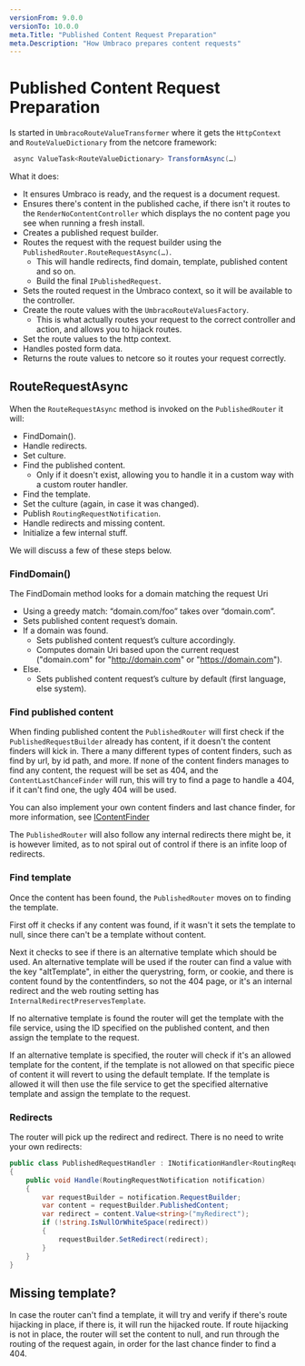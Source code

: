 ```yaml
---
versionFrom: 9.0.0
versionTo: 10.0.0
meta.Title: "Published Content Request Preparation"
meta.Description: "How Umbraco prepares content requests"
---
```


# Published Content Request Preparation

Is started in `UmbracoRouteValueTransformer` where it gets the `HttpContext` and `RouteValueDictionary` from the netcore framework:

```c#
 async ValueTask<RouteValueDictionary> TransformAsync(…)
```

What it does:

- It ensures Umbraco is ready, and the request is a document request.
- Ensures there's content in the published cache, if there isn't it routes to the `RenderNoContentController` which displays the no content page you see when running a fresh install.
- Creates a published request builder.
- Routes the request with the request builder using the `PublishedRouter.RouteRequestAsync(…)`.
  - This will handle redirects, find domain, template, published content and so on.
  - Build the final `IPublishedRequest`.
- Sets the routed request in the Umbraco context, so it will be available to the controller.
- Create the route values with the `UmbracoRouteValuesFactory`.
  - This is what actually routes your request to the correct controller and action, and allows you to hijack routes.
- Set the route values to the http context.
- Handles posted form data.
- Returns the route values to netcore so it routes your request correctly.

## RouteRequestAsync

When the `RouteRequestAsync` method is invoked on the `PublishedRouter` it will:

- FindDomain().
- Handle redirects.
- Set culture.
- Find the published content.
  - Only if it doesn't exist, allowing you to handle it in a custom way with a custom router handler.
- Find the template.
- Set the culture (again, in case it was changed).
- Publish `RoutingRequestNotification`.
- Handle redirects and missing content.
- Initialize a few internal stuff.

We will discuss a few of these steps below.

### FindDomain()

The FindDomain method looks for a domain matching the request Uri

- Using a greedy match: “domain.com/foo” takes over “domain.com”.
- Sets published content request’s domain.
- If a domain was found.
    - Sets published content request’s culture accordingly.
    - Computes domain Uri based upon the current request ("domain.com" for "http://domain.com" or "https://domain.com").
- Else.
    - Sets published content request’s culture by default
(first language, else system).

### Find published content

When finding published content the `PublishedRouter` will first check if the ` PublishedRequestBuilder` already has content, if it doesn't the content finders will kick in. There a many different types of content finders, such as find by url, by id path, and more. If none of the content finders manages to find any content, the request will be set as 404, and the `ContentLastChanceFinder` will run, this will try to find a page to handle a 404, if it can't find one, the ugly 404 will be used.

You can also implement your own content finders and last chance finder, for more information, see [IContentFinder](icontentfinder.md)

The `PublishedRouter` will also follow any internal redirects there might be, it is however limited, as to not spiral out of control if there is an infite loop of redirects.

### Find template

Once the content has been found, the `PublishedRouter` moves on to finding the template.

First off it checks if any content was found, if it wasn't it sets the template to null, since there can't be a template without content. 

Next it checks to see if there is an alternative template which should be used. An alternative template will be used if the router can find a value with the key "altTemplate", in either the querystring, form, or cookie, and there is content found by the contentfinders, so not the 404 page, or it's an internal redirect and the web routing setting has `InternalRedirectPreservesTemplate`.

If no alternative template is found the router will get the template with the file service, using the ID specified on the published content, and then assign the template to the request.

If an alternative template is specified, the router will check if it's an allowed template for the content, if the template is not allowed on that specific piece of content it will revert to using the default template.
If the template is allowed it will then use the file service to get the specified alternative template and assign the template to the request.

### Redirects

The router will pick up the redirect and redirect. There is no need to write your own redirects:

```csharp
public class PublishedRequestHandler : INotificationHandler<RoutingRequestNotification>
{
    public void Handle(RoutingRequestNotification notification)
    {
        var requestBuilder = notification.RequestBuilder;
        var content = requestBuilder.PublishedContent;
        var redirect = content.Value<string>("myRedirect");
        if (!string.IsNullOrWhiteSpace(redirect))
        {
            requestBuilder.SetRedirect(redirect);
        }
    }
}
```

## Missing template?

In case the router can't find a template, it will try and verify if there's route hijacking in place, if there is, it will run the hijacked route. If route hijacking is not in place, the router will set the content to null, and run through the routing of the request again, in order for the last chance finder to find a 404.
